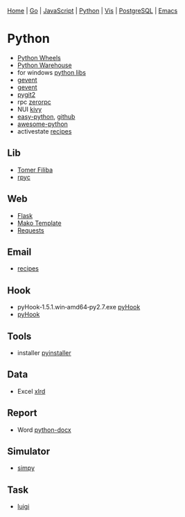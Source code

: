   [Home](https://github.com/mabotech/mabotree/blob/master/README.md)
| [Go](https://github.com/mabotech/mabotree/blob/master/go.md)
| [JavaScript](https://github.com/mabotech/mabotree/blob/master/js.md)
| [Python](https://github.com/mabotech/mabotree/blob/master/python.md)
| [Vis](https://github.com/mabotech/mabotree/blob/master/vis.md)
| [PostgreSQL](https://github.com/mabotech/mabotree/blob/master/pg.md)
| [Emacs](https://github.com/mabotech/mabotree/blob/master/emacs_sc.md)


# Python

- [Python Wheels](http://pythonwheels.com/)
- [Python Warehouse](https://warehouse.python.org/)
- for windows [python libs](http://www.lfd.uci.edu/~gohlke/pythonlibs/)
- [gevent](https://github.com/surfly/gevent)
- [gevent](http://gevent.org/)
- [pygit2](https://github.com/libgit2/pygit2)
- rpc [zerorpc](http://zerorpc.dotcloud.com/)
- NUI [kivy](http://kivy.org/)
- [easy-python](http://easy-python.readthedocs.org/en/latest/libraries.html), [github](https://github.com/fengsp/easy-python)
- [awesome-python](https://github.com/vinta/awesome-python)
- activestate [recipes](http://code.activestate.com/recipes/langs/python/)

## Lib

- [Tomer Filiba](http://tomerfiliba.com/projects)
- [rpyc](https://github.com/tomerfiliba/rpyc)

## Web
- [Flask](http://flask.pocoo.org/)
- [Mako Template](http://www.makotemplates.org/)
- [Requests](https://github.com/kennethreitz/requests)

## Email

- [recipes](http://code.activestate.com/recipes/473810/)

## Hook
- pyHook‑1.5.1.win‑amd64‑py2.7.exe [pyHook](http://www.lfd.uci.edu/~gohlke/pythonlibs/) 
- [pyHook](pyhook.wiki.sourceforge.net/) 

## Tools
- installer [pyinstaller](http://www.pyinstaller.org/)

## Data
- Excel [xlrd](https://github.com/python-excel/xlrd)

## Report
- Word [python-docx](https://github.com/python-openxml/python-docx)

## Simulator

- [simpy](https://simpy.readthedocs.org/en/latest/)

## Task

- [luigi](https://github.com/spotify/luigi)